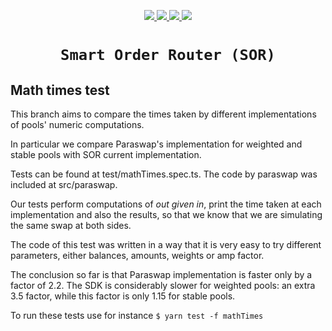 <p align="center">
  <a href="https://circleci.com/gh/balancer-labs/balancer-sor">
    <img src="https://circleci.com/gh/balancer-labs/balancer-sor.svg?style=svg&circle-token=33636208d3161f79ff283b29c8dba9841bda8931" />
  </a>
  <a href="https://coveralls.io/github/balancer-labs/balancer-sor">
    <img src="https://coveralls.io/repos/github/balancer-labs/balancer-sor/badge.svg?t=7avwwt" />
  </a>
  <a href="https://www.gnu.org/licenses/gpl-3.0">
    <img src="https://img.shields.io/badge/License-GPLv3-green.svg" />
  </a>
  <a href="https://www.npmjs.com/package/@balancer-labs/sor">
    <img src="https://img.shields.io/badge/npm-v0.2.4-blue.svg?style=flat-square" />
  </a>
</p>

<h1 align=center><code>Smart Order Router (SOR)</code></h1>

## Math times test

This branch aims to compare the times taken by different implementations
of pools' numeric computations.

In particular we compare Paraswap's implementation for weighted and stable pools with
SOR current implementation.

Tests can be found at test/mathTimes.spec.ts.
The code by paraswap was included at src/paraswap.

Our tests perform computations of _out given in_, print the time taken
at each implementation and also the results, so that we know
that we are simulating the same swap at both sides.

The code of this test was written in a way that it is very easy to
try different parameters, either balances, amounts, weights or amp factor.

The conclusion so far is that Paraswap implementation is faster only by a factor
of 2.2. The SDK is considerably slower for weighted pools: an extra 3.5 factor,
while this factor is only 1.15 for stable pools.

To run these tests use for instance `$ yarn test -f mathTimes`
